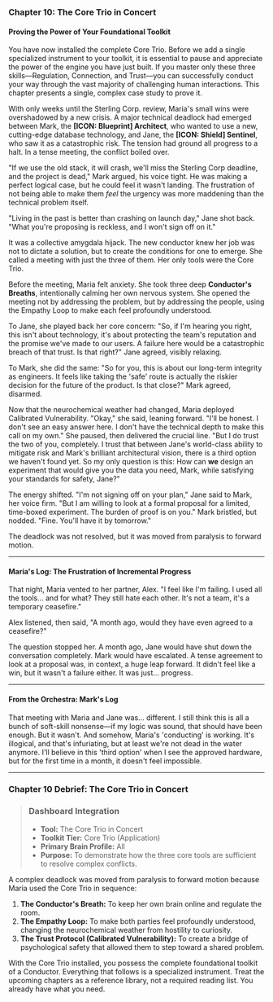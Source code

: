 ### **Chapter 10: The Core Trio in Concert**
#### Proving the Power of Your Foundational Toolkit

You have now installed the complete Core Trio. Before we add a single specialized instrument to your toolkit, it is essential to pause and appreciate the power of the engine you have just built. If you master only these three skills—Regulation, Connection, and Trust—you can successfully conduct your way through the vast majority of challenging human interactions. This chapter presents a single, complex case study to prove it.

With only weeks until the Sterling Corp. review, Maria's small wins were overshadowed by a new crisis. A major technical deadlock had emerged between Mark, the **[ICON: Blueprint] Architect**, who wanted to use a new, cutting-edge database technology, and Jane, the **[ICON: Shield] Sentinel**, who saw it as a catastrophic risk. The tension had ground all progress to a halt. In a tense meeting, the conflict boiled over.

"If we use the old stack, it will crash, we'll miss the Sterling Corp deadline, and the project is dead," Mark argued, his voice tight. He was making a perfect logical case, but he could feel it wasn't landing. The frustration of not being able to make them *feel* the urgency was more maddening than the technical problem itself.

"Living in the past is better than crashing on launch day," Jane shot back. "What you're proposing is reckless, and I won't sign off on it."

It was a collective amygdala hijack. The new conductor knew her job was not to dictate a solution, but to create the conditions for one to emerge. She called a meeting with just the three of them. Her only tools were the Core Trio.

Before the meeting, Maria felt anxiety. She took three deep **Conductor's Breaths**, intentionally calming her own nervous system. She opened the meeting not by addressing the problem, but by addressing the people, using the Empathy Loop to make each feel profoundly understood.

To Jane, she played back her core concern: "So, if I'm hearing you right, this isn't about technology, it's about protecting the team's reputation and the promise we've made to our users. A failure here would be a catastrophic breach of that trust. Is that right?" Jane agreed, visibly relaxing.

To Mark, she did the same: "So for you, this is about our long-term integrity as engineers. It feels like taking the 'safe' route is actually the riskier decision for the future of the product. Is that close?" Mark agreed, disarmed.

Now that the neurochemical weather had changed, Maria deployed Calibrated Vulnerability. "Okay," she said, leaning forward. "I'll be honest. I don't see an easy answer here. I don't have the technical depth to make this call on my own." She paused, then delivered the crucial line. "But I do trust the two of you, completely. I trust that between Jane's world-class ability to mitigate risk and Mark's brilliant architectural vision, there is a third option we haven't found yet. So my only question is this: How can **we** design an experiment that would give you the data you need, Mark, while satisfying your standards for safety, Jane?"

The energy shifted. "I'm not signing off on your plan," Jane said to Mark, her voice firm. "But I am willing to look at a formal proposal for a limited, time-boxed experiment. The burden of proof is on you." Mark bristled, but nodded. "Fine. You'll have it by tomorrow."

The deadlock was not resolved, but it was moved from paralysis to forward motion.

---
#### **Maria's Log: The Frustration of Incremental Progress**
That night, Maria vented to her partner, Alex. "I feel like I'm failing. I used all the tools... and for what? They still hate each other. It's not a team, it's a temporary ceasefire."

Alex listened, then said, "A month ago, would they have even agreed to a ceasefire?"

The question stopped her. A month ago, Jane would have shut down the conversation completely. Mark would have escalated. A tense agreement to look at a proposal was, in context, a huge leap forward. It didn't feel like a win, but it wasn't a failure either. It was just... progress.

---
#### **From the Orchestra: Mark's Log**
That meeting with Maria and Jane was... different. I still think this is all a bunch of soft-skill nonsense—if my logic was sound, that should have been enough. But it wasn't. And somehow, Maria's 'conducting' is working. It's illogical, and that's infuriating, but at least we're not dead in the water anymore. I'll believe in this 'third option' when I see the approved hardware, but for the first time in a month, it doesn't feel impossible.

---
### **Chapter 10 Debrief: The Core Trio in Concert**

> ### **Dashboard Integration**
>
> *   **Tool:** The Core Trio in Concert
> *   **Toolkit Tier:** Core Trio (Application)
> *   **Primary Brain Profile:** All
> *   **Purpose:** To demonstrate how the three core tools are sufficient to resolve complex conflicts.

A complex deadlock was moved from paralysis to forward motion because Maria used the Core Trio in sequence:
1.  **The Conductor's Breath:** To keep her own brain online and regulate the room.
2.  **The Empathy Loop:** To make both parties feel profoundly understood, changing the neurochemical weather from hostility to curiosity.
3.  **The Trust Protocol (Calibrated Vulnerability):** To create a bridge of psychological safety that allowed them to step toward a shared problem.

With the Core Trio installed, you possess the complete foundational toolkit of a Conductor. Everything that follows is a specialized instrument. Treat the upcoming chapters as a reference library, not a required reading list. You already have what you need.
      
